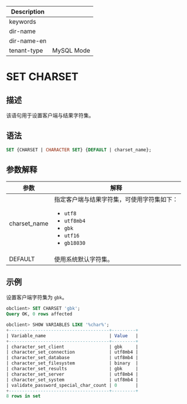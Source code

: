 | Description   |                 |
|---------------|-----------------|
| keywords      |                 |
| dir-name      |                 |
| dir-name-en   |                 |
| tenant-type   | MySQL Mode      |

# SET CHARSET

## 描述

该语句用于设置客户端与结果字符集。

## 语法

```sql
SET {CHARSET | CHARACTER SET} {DEFAULT | charset_name};
```

## 参数解释

|      参数      |                                                                                                                                            解释                                                                                                                                             |
|--------------|-------------------------------------------------------------------------------------------------------------------------------------------------------------------------------------------------------------------------------------------------------------------------------------------|
| charset_name | 指定客户端与结果字符集，可使用字符集如下： <ul><li> `utf8`  </li> <li> `utf8mb4`   </li> <li> `gbk`   </li> <li> `utf16`   </li> <li> `gb18030`  </li></ul>  |
| DEFAULT      | 使用系统默认字符集。                                                                                                                                                                                                                                                                                |

## 示例

设置客户端字符集为 `gbk`。

```sql
obclient> SET CHARSET 'gbk';
Query OK, 0 rows affected

obclient> SHOW VARIABLES LIKE '%char%';
+--------------------------------------+---------+
| Variable_name                        | Value   |
+--------------------------------------+---------+
| character_set_client                 | gbk     |
| character_set_connection             | utf8mb4 |
| character_set_database               | utf8mb4 |
| character_set_filesystem             | binary  |
| character_set_results                | gbk     |
| character_set_server                 | utf8mb4 |
| character_set_system                 | utf8mb4 |
| validate_password_special_char_count | 0       |
+--------------------------------------+---------+
8 rows in set
```
